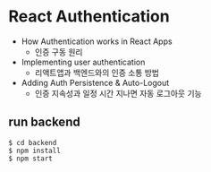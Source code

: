 # React Authentication

- How Authentication works in React Apps
  - 인증 구동 원리
- Implementing user authentication
  - 리액트앱과 백엔드와의 인증 소통 방법
- Adding Auth Persistence & Auto-Logout
  - 인증 지속성과 일정 시간 지나면 자동 로그아웃 기능

## run backend

```shell
$ cd backend
$ npm install
$ npm start
```
